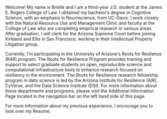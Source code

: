 Welcome! My name is Brielle and I am a third-year J.D. student at the James E. Rogers College of Law. I obtained my bachelor’s degree in Cognitive Science, with an emphasis in Neuroscience, from UC-Davis. I work closely with the Natural Resource Use and Management Clinic and faculty at the College of Law who are completing empirical research in various areas. After graduation, I will clerk for the Arizona Supreme Court before joining Kirkland and Ellis in San Francisco, working in their Intellectual Property Litigation group. 

Currently, I'm participating in the University of Arizona's Roots for Reslience (R4R) program. The Roots for Resilience Program provides training and support to select graduate students on open, reproducible science and computational infrastructure tools to enhance research focused on resiliency in the environment. The Roots for Resilience research fellowship program in data science is led by the Arizona Institute for Resilience (AIR), CyVerse, and the Data Science Institute (DSI). For more information about these departments and programs, please visit the Additional Information Page located in the navigation bar on the left hand side of this page. 

For more information about my previous experience, I encourage you to look over my Resume. 
